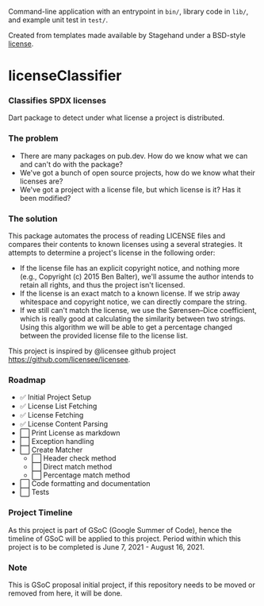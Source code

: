 Command-line application with an entrypoint in `bin/`, library code
in `lib/`, and example unit test in `test/`.

Created from templates made available by Stagehand under a BSD-style
[license](https://github.com/dart-lang/stagehand/blob/master/LICENSE).


# licenseClassifier
### Classifies SPDX licenses

Dart package to detect under what license a project is distributed.

### The problem

- There are many packages on pub.dev. How do we know what we can and can't do with the package?
- We've got a bunch of open source projects, how do we know what their licenses are?
- We've got a project with a license file, but which license is it? Has it been modified?

### The solution

This package automates the process of reading LICENSE files and compares their contents to known licenses using a several strategies. It attempts to determine a project's license in the following order:

- If the license file has an explicit copyright notice, and nothing more (e.g., Copyright (c) 2015 Ben Balter), we'll assume the author intends to retain all rights, and thus the project isn't licensed.
- If the license is an exact match to a known license. If we strip away whitespace and copyright notice, we can directly compare the string.
- If we still can't match the license, we use the Sørensen–Dice coefficient, which is really good at calculating the similarity between two strings. Using this algorithm we will be able to get a percentage changed between the provided license file to the license list.

This project is inspired by @licensee github project https://github.com/licensee/licensee.

### Roadmap
- ✅ Initial Project Setup
- ✅ License List Fetching
- ✅ License Fetching
- ✅ License Content Parsing
- ⬜ Print License as markdown
- ⬜ Exception handling
- ⬜ Create Matcher
    - ⬜ Header check method
    - ⬜ Direct match method
    - ⬜ Percentage match method
- ⬜ Code formatting and documentation
- ⬜ Tests

### Project Timeline
As this project is part of GSoC (Google Summer of Code), hence the timeline of GSoC will be applied to this project.
Period within which this project is to be completed is June 7, 2021 - August 16, 2021.

### Note
This is GSoC proposal initial project, if this repository needs to be moved or removed from here, it will be done.
